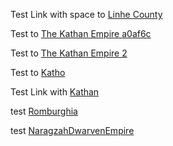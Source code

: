 Test Link with space to [Linhe County](context/realms.md#Linhe%20County)

Test to [The Kathan Empire a0af6c](context/realms.md#The%20Kathan%20Empire%20a0af6c)

Test to [The Kathan Empire 2](context/realms.md#The-Kathan-Empire-2)

Test to [Katho](context/realms.md#^a0af6c)

Test Link with [Kathan](context/realms.md#^a0af6c)

test [Romburghia](context/realms.md#Romburghia)

test [NaragzahDwarvenEmpire](context/realms.md#NaragzahDwarvenEmpire)

